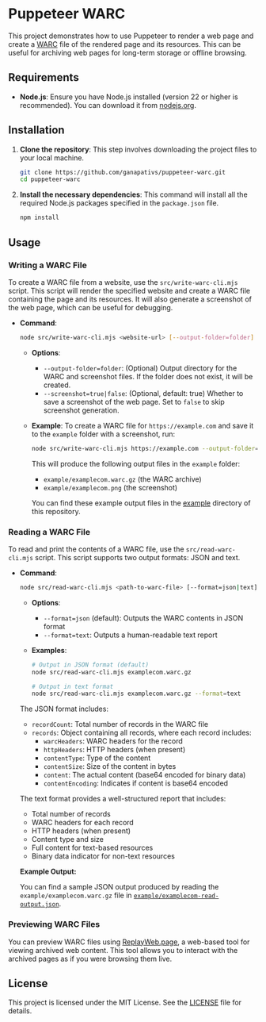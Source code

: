 # Puppeteer WARC

This project demonstrates how to use Puppeteer to render a web page and create a [WARC](https://iipc.github.io/warc-specifications/specifications/warc-format/warc-1.1/) file of the rendered page and its resources. This can be useful for archiving web pages for long-term storage or offline browsing.

## Requirements

- **Node.js**: Ensure you have Node.js installed (version 22 or higher is recommended). You can download it from [nodejs.org](https://nodejs.org/).

## Installation

1. **Clone the repository**: This step involves downloading the project files to your local machine.

   ```bash
   git clone https://github.com/ganapativs/puppeteer-warc.git
   cd puppeteer-warc
   ```

2. **Install the necessary dependencies**: This command will install all the required Node.js packages specified in the `package.json` file.

   ```bash
   npm install
   ```

## Usage

### Writing a WARC File

To create a WARC file from a website, use the `src/write-warc-cli.mjs` script. This script will render the specified website and create a WARC file containing the page and its resources. It will also generate a screenshot of the web page, which can be useful for debugging.

- **Command**:

  ```bash
  node src/write-warc-cli.mjs <website-url> [--output-folder=folder] [--screenshot=true|false]
  ```

  - **Options**:

    - `--output-folder=folder`: (Optional) Output directory for the WARC and screenshot files. If the folder does not exist, it will be created.
    - `--screenshot=true|false`: (Optional, default: true) Whether to save a screenshot of the web page. Set to `false` to skip screenshot generation.

  - **Example**: To create a WARC file for `https://example.com` and save it to the `example` folder with a screenshot, run:

    ```bash
    node src/write-warc-cli.mjs https://example.com --output-folder=example --screenshot=true
    ```

    This will produce the following output files in the `example` folder:

    - `example/examplecom.warc.gz` (the WARC archive)
    - `example/examplecom.png` (the screenshot)

    You can find these example output files in the [example](example) directory of this repository.

### Reading a WARC File

To read and print the contents of a WARC file, use the `src/read-warc-cli.mjs` script. This script supports two output formats: JSON and text.

- **Command**:

  ```bash
  node src/read-warc-cli.mjs <path-to-warc-file> [--format=json|text]
  ```

  - **Options**:

    - `--format=json` (default): Outputs the WARC contents in JSON format
    - `--format=text`: Outputs a human-readable text report

  - **Examples**:

    ```bash
    # Output in JSON format (default)
    node src/read-warc-cli.mjs examplecom.warc.gz

    # Output in text format
    node src/read-warc-cli.mjs examplecom.warc.gz --format=text
    ```

  The JSON format includes:

  - `recordCount`: Total number of records in the WARC file
  - `records`: Object containing all records, where each record includes:
    - `warcHeaders`: WARC headers for the record
    - `httpHeaders`: HTTP headers (when present)
    - `contentType`: Type of the content
    - `contentSize`: Size of the content in bytes
    - `content`: The actual content (base64 encoded for binary data)
    - `contentEncoding`: Indicates if content is base64 encoded

  The text format provides a well-structured report that includes:

  - Total number of records
  - WARC headers for each record
  - HTTP headers (when present)
  - Content type and size
  - Full content for text-based resources
  - Binary data indicator for non-text resources

  **Example Output:**

  You can find a sample JSON output produced by reading the `example/examplecom.warc.gz` file in [`example/examplecom-read-output.json`](example/examplecom-read-output.json).

### Previewing WARC Files

You can preview WARC files using [ReplayWeb.page](https://replayweb.page/), a web-based tool for viewing archived web content. This tool allows you to interact with the archived pages as if you were browsing them live.

## License

This project is licensed under the MIT License. See the [LICENSE](LICENSE) file for details.
